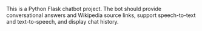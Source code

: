 <!-- Use this file to provide workspace-specific custom instructions to Copilot. For more details, visit https://code.visualstudio.com/docs/copilot/copilot-customization#_use-a-githubcopilotinstructionsmd-file -->

This is a Python Flask chatbot project. The bot should provide conversational answers and Wikipedia source links, support speech-to-text and text-to-speech, and display chat history.

